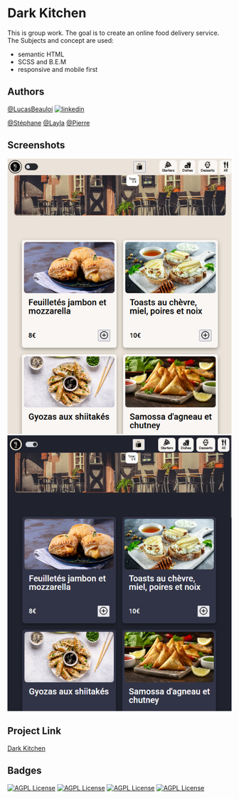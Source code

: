 # Dark Kitchen
This is group work. The goal is to create an online food delivery service. The Subjects and concept are used:
- semantic HTML
- SCSS and B.E.M
- responsive and mobile first
## Authors

[@LucasBeauloi](https://github.com/lbeauloi) [![linkedin](https://img.shields.io/badge/linkedin-0A66C2?style=for-the-badge&logo=linkedin&logoColor=white)](https://www.linkedin.com/in/lucas-beauloi/)

[@Stéphane](https://github.com/Takowski) 
[@Layla](https://github.com/LRI-2020)
[@Pierre](https://github.com/Pierremarien) 


## Screenshots

![](./assets/img/dark.PNG)
![](./assets/img/dark1.PNG)


## Project Link 
[Dark Kitchen](https://lbeauloi.github.io/Dark-Kitchen/)
## Badges
[![AGPL License](https://camo.githubusercontent.com/9a7c8c4ee62739436a191706be9f786a813dc377ce778522da198cb94874dc22/68747470733a2f2f696d672e736869656c64732e696f2f62616467652f2d48544d4c352d2532334534344432373f7374796c653d666c61742d737175617265266c6f676f3d68746d6c35266c6f676f436f6c6f723d666666666666)](http://www.gnu.org/licenses/agpl-3.0)
[![AGPL License](https://camo.githubusercontent.com/19d98ab99fe0a1a5c00ef27920be3ada8548f2476877db0598960ac2a5f8788d/68747470733a2f2f696d672e736869656c64732e696f2f62616467652f2d435353332d2532333135373242363f7374796c653d666c61742d737175617265266c6f676f3d63737333)](http://www.gnu.org/licenses/agpl-3.0)
[![AGPL License](https://camo.githubusercontent.com/a1309b252e82434062012a8073fa9fc1416a96289b7ca11555577b9fbe1cf03e/68747470733a2f2f696d672e736869656c64732e696f2f62616467652f2d4a6176615363726970742d2532334637444631433f7374796c653d666c61742d737175617265266c6f676f3d6a617661736372697074266c6f676f436f6c6f723d303030303030266c6162656c436f6c6f723d25323346374446314326636f6c6f723d253233464643453541)](http://www.gnu.org/licenses/agpl-3.0)
[![AGPL License](https://camo.githubusercontent.com/c733735b3d10e64e1efd1eeeb5bc66af1af5d8628caa1ee64939d97d91d73ed7/68747470733a2f2f696d672e736869656c64732e696f2f62616467652f2d536173732d2532334343363639393f7374796c653d666c61742d737175617265266c6f676f3d73617373266c6f676f436f6c6f723d666666666666)](http://www.gnu.org/licenses/agpl-3.0)